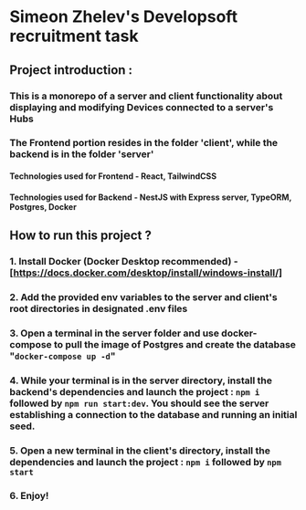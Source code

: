 # Simeon Zhelev's Developsoft recruitment task

## Project introduction :

### This is a monorepo of a server and client functionality about displaying and modifying Devices connected to a server's Hubs

### The Frontend portion resides in the folder 'client', while the backend is in the folder 'server'

#### Technologies used for Frontend - React, TailwindCSS

#### Technologies used for Backend - NestJS with Express server, TypeORM, Postgres, Docker

## How to run this project ?

### 1. Install Docker (Docker Desktop recommended) - [https://docs.docker.com/desktop/install/windows-install/]

### 2. Add the provided env variables to the server and client's root directories in designated .env files

### 3. Open a terminal in the server folder and use docker-compose to pull the image of Postgres and create the database "`docker-compose up -d`"

### 4. While your terminal is in the server directory, install the backend's dependencies and launch the project : `npm i` followed by `npm run start:dev`. You should see the server establishing a connection to the database and running an initial seed.

### 5. Open a new terminal in the client's directory, install the dependencies and launch the project : `npm i` followed by `npm start`

### 6. Enjoy!
